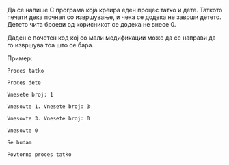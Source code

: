 Да се напише C програма која креира еден процес татко и дете. Таткото печати дека почнал со извршување, и чека се додека не заврши детето. Детето чита броеви од корисникот се додека не внесе 0. 

Даден е почетен код кој со мали модификации може да се направи да го извршува тоа што се бара.

Пример:

    Proces tatko

    Proces dete

    Vnesete broj: 1

    Vnesovte 1. Vnesete broj: 3

    Vnesovte 3. Vnesete broj: 0

    Vnesovte 0

    Se budam

    Povtorno proces tatko
